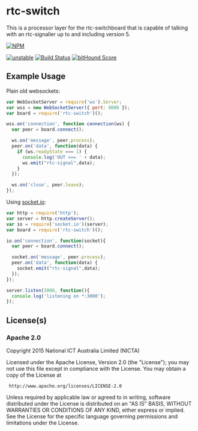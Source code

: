 # rtc-switch

This is a processor layer for the rtc-switchboard that is capable of
talking with an rtc-signaller up to and including version 5.


[![NPM](https://nodei.co/npm/rtc-switch.png)](https://nodei.co/npm/rtc-switch/)

[![unstable](https://img.shields.io/badge/stability-unstable-yellowgreen.svg)](https://github.com/dominictarr/stability#unstable) [![Build Status](https://api.travis-ci.org/rtc-io/rtc-switch.svg?branch=master)](https://travis-ci.org/rtc-io/rtc-switch) [![bitHound Score](https://www.bithound.io/github/rtc-io/rtc-switch/badges/score.svg)](https://www.bithound.io/github/rtc-io/rtc-switch)

## Example Usage

Plain old websockets:

```js
var WebSocketServer = require('ws').Server;
var wss = new WebSocketServer({ port: 8080 });
var board = require('rtc-switch')();

wss.on('connection', function connection(ws) {
  var peer = board.connect();

  ws.on('message', peer.process);
  peer.on('data', function(data) {
    if (ws.readyState === 1) {
      console.log('OUT <== ' + data);
      ws.emit("rtc-signal",data);
    }
  });

  ws.on('close', peer.leave);
});

```

Using [socket.io](https://github.com/Automattic/socket.io):

```js
var http = require('http');
var server = http.createServer();
var io = require('socket.io')(server);
var board = require('rtc-switch')();

io.on('connection', function(socket){
  var peer = board.connect();

  socket.on('message', peer.process);
  peer.on('data', function(data) {
    socket.emit("rtc-signal",data);
  });
});

server.listen(3000, function(){
  console.log('listening on *:3000');
});

```

## License(s)

### Apache 2.0

Copyright 2015 National ICT Australia Limited (NICTA)

   Licensed under the Apache License, Version 2.0 (the "License");
   you may not use this file except in compliance with the License.
   You may obtain a copy of the License at

     http://www.apache.org/licenses/LICENSE-2.0

   Unless required by applicable law or agreed to in writing, software
   distributed under the License is distributed on an "AS IS" BASIS,
   WITHOUT WARRANTIES OR CONDITIONS OF ANY KIND, either express or implied.
   See the License for the specific language governing permissions and
   limitations under the License.
